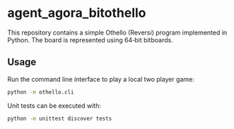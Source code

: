 # agent_agora_bitothello

This repository contains a simple Othello (Reversi) program implemented in Python. The board is represented using 64‑bit bitboards.

## Usage

Run the command line interface to play a local two player game:

```bash
python -m othello.cli
```

Unit tests can be executed with:

```bash
python -m unittest discover tests
```

